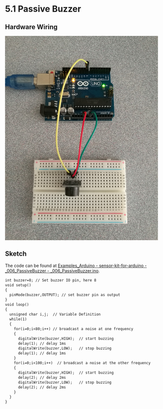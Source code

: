 # 5.1 Passive Buzzer

## Hardware Wiring

![Passive Buzzer](../../Examples/sensor-kit-for-arduino/006_passivebuzzer.jpg)


## Sketch

The code can be found at [Examples_Arduino - sensor-kit-for-arduino - _006_PassiveBuzzer - _006_PassiveBuzzer.ino](https://github.com/LongerVisionRobot/Examples_Arduino/blob/master/sensor-kit-for-arduino/_006_PassiveBuzzer/_006_PassiveBuzzer.ino).
```
int buzzer=8; // Set buzzer IO pin, here 8
void setup()
{
  pinMode(buzzer,OUTPUT); // set buzzer pin as output
}
void loop()
{
  unsigned char i,j;  // Variable Definition
  while(1)
  {
    for(i=0;i<80;i++) // broadcast a noise at one frequency
    {
      digitalWrite(buzzer,HIGH);  // start buzzing
      delay(1); // delay 1ms
      digitalWrite(buzzer,LOW);   // stop buzzing
      delay(1); // delay 1ms
    }
    for(i=0;i<100;i++)  // broadcast a noise at the other frequency
    {
      digitalWrite(buzzer,HIGH);  // start buzzing
      delay(2); // delay 2ms
      digitalWrite(buzzer,LOW);   // stop buzzing
      delay(2); // delay 2ms
    }
  }
}
```